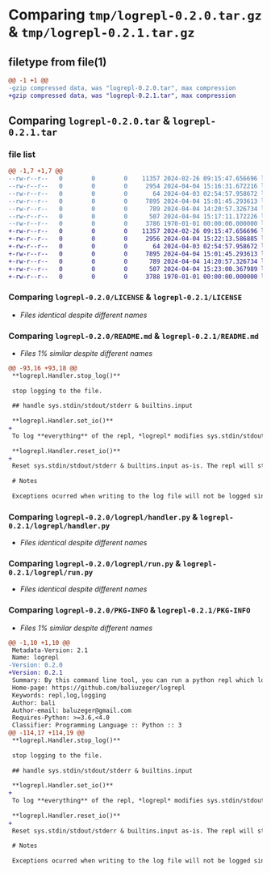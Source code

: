 # Comparing `tmp/logrepl-0.2.0.tar.gz` & `tmp/logrepl-0.2.1.tar.gz`

## filetype from file(1)

```diff
@@ -1 +1 @@
-gzip compressed data, was "logrepl-0.2.0.tar", max compression
+gzip compressed data, was "logrepl-0.2.1.tar", max compression
```

## Comparing `logrepl-0.2.0.tar` & `logrepl-0.2.1.tar`

### file list

```diff
@@ -1,7 +1,7 @@
--rw-r--r--   0        0        0    11357 2024-02-26 09:15:47.656696 logrepl-0.2.0/LICENSE
--rw-r--r--   0        0        0     2954 2024-04-04 15:16:31.672216 logrepl-0.2.0/README.md
--rw-r--r--   0        0        0       64 2024-04-03 02:54:57.958672 logrepl-0.2.0/logrepl/__init__.py
--rw-r--r--   0        0        0     7895 2024-04-04 15:01:45.293613 logrepl-0.2.0/logrepl/handler.py
--rw-r--r--   0        0        0      789 2024-04-04 14:20:57.326734 logrepl-0.2.0/logrepl/run.py
--rw-r--r--   0        0        0      507 2024-04-04 15:17:11.172226 logrepl-0.2.0/pyproject.toml
--rw-r--r--   0        0        0     3786 1970-01-01 00:00:00.000000 logrepl-0.2.0/PKG-INFO
+-rw-r--r--   0        0        0    11357 2024-02-26 09:15:47.656696 logrepl-0.2.1/LICENSE
+-rw-r--r--   0        0        0     2956 2024-04-04 15:22:13.586885 logrepl-0.2.1/README.md
+-rw-r--r--   0        0        0       64 2024-04-03 02:54:57.958672 logrepl-0.2.1/logrepl/__init__.py
+-rw-r--r--   0        0        0     7895 2024-04-04 15:01:45.293613 logrepl-0.2.1/logrepl/handler.py
+-rw-r--r--   0        0        0      789 2024-04-04 14:20:57.326734 logrepl-0.2.1/logrepl/run.py
+-rw-r--r--   0        0        0      507 2024-04-04 15:23:00.367989 logrepl-0.2.1/pyproject.toml
+-rw-r--r--   0        0        0     3788 1970-01-01 00:00:00.000000 logrepl-0.2.1/PKG-INFO
```

### Comparing `logrepl-0.2.0/LICENSE` & `logrepl-0.2.1/LICENSE`

 * *Files identical despite different names*

### Comparing `logrepl-0.2.0/README.md` & `logrepl-0.2.1/README.md`

 * *Files 1% similar despite different names*

```diff
@@ -93,16 +93,18 @@
 **logrepl.Handler.stop_log()**
 
 stop logging to the file.
 
 ## handle sys.stdin/stdout/stderr & builtins.input
 
 **logrepl.Handler.set_io()**
+
 To log **everything** of the repl, *logrepl* modifies sys.stdin/stdout/stderr & builtins.input by this method.
 
 **logrepl.Handler.reset_io()**
+
 Reset sys.stdin/stdout/stderr & builtins.input as-is. The repl will still log input into the file after executing `reset_io`.
 
 # Notes
 
 Exceptions ocurred when writing to the log file will not be logged since it'll lead to infinite loop.
```

### Comparing `logrepl-0.2.0/logrepl/handler.py` & `logrepl-0.2.1/logrepl/handler.py`

 * *Files identical despite different names*

### Comparing `logrepl-0.2.0/logrepl/run.py` & `logrepl-0.2.1/logrepl/run.py`

 * *Files identical despite different names*

### Comparing `logrepl-0.2.0/PKG-INFO` & `logrepl-0.2.1/PKG-INFO`

 * *Files 1% similar despite different names*

```diff
@@ -1,10 +1,10 @@
 Metadata-Version: 2.1
 Name: logrepl
-Version: 0.2.0
+Version: 0.2.1
 Summary: By this command line tool, you can run a python repl which logs everying into a file.
 Home-page: https://github.com/baliuzeger/logrepl
 Keywords: repl,log,logging
 Author: bali
 Author-email: baluzeger@gmail.com
 Requires-Python: >=3.6,<4.0
 Classifier: Programming Language :: Python :: 3
@@ -114,17 +114,19 @@
 **logrepl.Handler.stop_log()**
 
 stop logging to the file.
 
 ## handle sys.stdin/stdout/stderr & builtins.input
 
 **logrepl.Handler.set_io()**
+
 To log **everything** of the repl, *logrepl* modifies sys.stdin/stdout/stderr & builtins.input by this method.
 
 **logrepl.Handler.reset_io()**
+
 Reset sys.stdin/stdout/stderr & builtins.input as-is. The repl will still log input into the file after executing `reset_io`.
 
 # Notes
 
 Exceptions ocurred when writing to the log file will not be logged since it'll lead to infinite loop.
```

